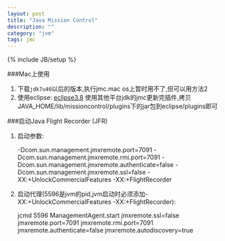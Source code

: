 ```yaml
---
layout: post
title: "Java Mission Control"
description: ""
category: "jvm"
tags: jmc
---
```

{% include JB/setup %}

###Mac上使用

1. 下载`jdk7u40`以后的版本,执行jmc.mac os上暂时用不了,但可以用方法2
2. 使用eclipse:
  [eclipse3.8](http://archive.eclipse.org/eclipse/downloads/drops/R-3.8-201206081200/download.php?dropFile=eclipse-platform-3.8-macosx-cocoa-x86_64.tar.gz)
  使用其他平台jdk的jmc更新完插件,拷贝JAVA_HOME/lib/missioncontrol/plugins下的jar包到eclipse/plugins即可

###启动Java Flight Recorder (JFR)

1. 启动参数:

    -Dcom.sun.management.jmxremote.port=7091 -Dcom.sun.management.jmxremote.rmi.port=7091 -Dcom.sun.management.jmxremote.authenticate=false -Dcom.sun.management.jmxremote.ssl=false  -XX:+UnlockCommercialFeatures -XX:+FlightRecorder

<!-- more -->
2. 启动代理(5596是jvm的pid,jvm启动时必须添加-XX:+UnlockCommercialFeatures -XX:+FlightRecorder):

    jcmd 5596 ManagementAgent.start jmxremote.ssl=false jmxremote.port=7091 jmxremote.rmi.port=7091 jmxremote.authenticate=false jmxremote.autodiscovery=true 

